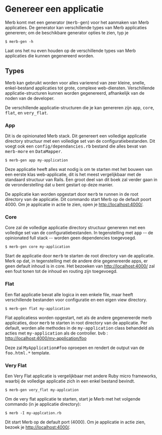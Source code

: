 # Genereer een applicatie
Merb komt met een generator (<tt>merb-gen</tt>) voor het aanmaken van Merb applicaties.
De generator kan verschillende types van Merb applicaties genereren; om de beschikbare generator opties te zien, typ je

    $ merb-gen -h

Laat ons het nu even houden op de verschillende types van Merb applicaties die kunnen gegenereerd worden.

## Types
Merb kan gebruikt worden voor alles varierend van zeer kleine, snelle, enkel-bestand applicaties tot grote, complexe web-diensten. 
Verschillende applicatie-structuren kunnen worden gegenereerd, afhankelijk van de noden van de developer.

De verschillende applicatie-structuren die je kan genereren zijn <tt>app</tt>, <tt>core</tt>, <tt>flat</tt>, en <tt>very_flat</tt>.

### App
Dit is de opinionated Merb stack.
Dit genereert een volledige applicatie directory structuur met een volledige set van de configuratiebestanden.
Dit voegt ook een <tt>config/dependancies.rb</tt> bestand die alles bevat van <tt>merb-more</tt> en <tt>DataMapper</tt>.

    $ merb-gen app my-application

Deze applicatie heeft alles wat nodig is om te starten met het bouwen van een eerste klas web-applicatie, dit is het meest vergelijkbaar met de standaard structuur van Rails. 
Een groot deel van dit boek zal verder gaan in de veronderstelling dat u bent gestart op deze manier.

De applicatie kan worden opgestart door <tt>merb</tt> te runnen in de root directory van de applicatie.
Dit commando start Merb op de default poort 4000.
Om je applicatie in actie te zien, open je [http://localhost:4000/](http://localhost:4000/).

### Core
Core zal de volledige applicatie directory structuur genereren met een volledige set van de configuratiebestanden.
In tegenstelling met <tt>app</tt> -- de opinionated full stack -- worden geen dependencies toegevoegd.

    $ merb-gen core my-application

Start de applicatie door <tt>merb</tt> te starten de root directory van de applicatie.
Merk op dat, in tegenstelling met de andere drie  gegenereerde apps, er geen default inhoud is in core.
Het bezoeken van  [http://localhost:4000/](http://localhost:4000/) zal een fout tonen tot de inhoud en routing zijn toegevoegd.

### Flat
Een flat applicatie bevat alle logica in een enkele file, maar heeft verschillende bestanden voor configuratie en een eigen view directory.

    $ merb-gen flat my-application

Flat applicatiess worden opgestart, net als de andere gegenereerde merb applicaties, door <tt>merb</tt> te starten in root directory van de applicatie.
Per default, worden alle methodes in de <tt>my-application</tt> class behandeld als acties met <tt>my-application</tt> als de controller. bvb : [http://localhost:4000/my-application/foo](http://localhost:4000/my-application/foo)

Deze zal <tt>MyApplication#foo</tt> oproepen en rendert de output van de <tt>foo.html.*</tt> template.

### Very Flat
Een Very Flat applicatie is vergelijkbaar met andere Ruby micro frameworks, waarbij de volledige applicatie zich in een enkel bestand bevindt.

    $ merb-gen very_flat my-applcation

Om de very flat applicatie te starten, start je Merb met het volgende commando (in je applicatie directory):

    $ merb -I my-applcation.rb

Dit start Merb op de default port (4000). Om je applicatie in actie zien, bezoek je [http://localhost:4000/](http://localhost:4000/).





